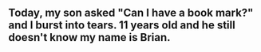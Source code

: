 ## Today, my son asked "Can I have a book mark?" and I burst into tears. 11 years old and he still doesn't know my name is Brian.